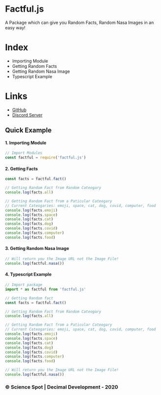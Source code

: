# Factful.js
A Package which can give you Random Facts, Random Nasa Images in an easy way!

# Index
- Importing Module
- Getting Random Facts
- Getting Random Nasa Image
- Typescript Example

# Links
- [GitHub](https://github.com/Scientific-Guy)
- [Discord Server](https://discord.gg/FrduEZd)

## Quick Example
#### 1. Importing Module
```js 
// Import Modules
const factful = require('factful.js')
```

#### 2. Getting Facts
```js 
const facts = factful.fact()

// Getting Random Fact from Random Cateogary
console.log(facts.all)

// Getting Random Fact from a Paticular Cateogary
// Current Cateogaries: emoji, space, cat, dog, covid, computer, food
console.log(facts.emoji)
console.log(facts.space)
console.log(facts.cat)
console.log(facts.dog)
console.log(facts.covid)
console.log(facts.computer)
console.log(facts.food)
```

#### 3. Getting Random Nasa Image
```js 
// Will return you the Image URL not the Image File!
console.log(factful.nasa())
```

#### 4. Typescript Example
```ts
// Import package
import * as factful from 'factful.js'

// Getting Random fact
const facts = factful.fact()

// Getting Random Fact from Random Cateogary
console.log(facts.all)

// Getting Random Fact from a Paticular Cateogary
// Current Cateogaries: emoji, space, cat, dog, covid, computer, food
console.log(facts.emoji)
console.log(facts.space)
console.log(facts.cat)
console.log(facts.dog)
console.log(facts.covid)
console.log(facts.computer)
console.log(facts.food)

// Will return you the Image URL not the Image File!
console.log(factful.nasa())
```

### © Science Spot | Decimal Development - 2020